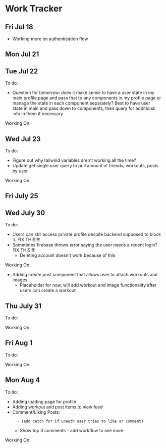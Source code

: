 # Work Tracker

## Fri Jul 18
- Working more on authentication flow
    <!-- - updating backend for when users sign in with gmail to slugify their username to prevent duplicate entries DONE -->
    <!-- - Adding user's avatar and username to sidebar on successful login DONE -->
    <!-- - Updating auth flow to use postgres user instead of firebase user DONE -->
    <!-- - Adding user's avatar to mobile menu DONE -->

## Mon Jul 21
<!-- - Need to have login/sign up for mobile working DONE -->
<!-- - Adding modal/ability to login/signup on mobile DONE -->
<!-- - Added Ref for quicker verification of user state on refresh DONE -->

<!-- - Start on Profile Page DONE -->
<!-- - Adding Profile API to quickly query backend DONE -->
<!-- - Added util function to quickly search if user is a friend or owner of current profile DONE -->
<!-- - Added placeholder for errorModal on frontend DONE -->
<!-- - Working on adding privacy to user's page, posts, and workouts DONE -->

## Tue Jul 22
To do:
- Question for tomorrow: does it make sense to have a user state in my main profile page and pass that to any components in my profile page or manage the state in each component separately? Best to have user state in main and pass down to components, then query for additional info in them if necessary
<!-- - Work on error modal DONE -->
<!-- - Finish adding privacy in public routes and push to firebase cloud functions DONE -->

Working On:
<!-- - Changed public routes to work with username rather than user_id DONE -->
<!-- - Changed group routes to work with group name instead of group_id DONE -->
<!-- - Added helper function for group name availability on backend DONE -->

## Wed Jul 23
To do:
<!-- - Add views for profile page? DONE -->
<!-- - Figure out rendering error with ProfileHeader - initial render works as expect, on page reload, it's like auth user disappears? DONE -->
<!-- - Add limits to length of username and bio DONE -->
- Figure out why tailwind variables aren't working all the time?
- Update get single user query to pull amount of friends, workouts, posts by user

Working On:
<!-- - Adding edit profile modal to profile header DONE -->
<!-- - Added editmodal form DONE -->
<!-- - Added firebase user to context for sitewide access to token DONE -->
<!-- - Adding menu and views (Feed, Posts, Workouts, Friends, Groups) DONE -->

## Fri July 25
<!-- - test edit and delete profile functionality (edit profile removes profile pic for some reason. Delete deletes from firebase, but not from supabase) DONE -->

## Wed July 30
To do:
- Users can still access private profile despite backend supposed to block it. FIX THIS!!!!
- Sometimes firebase throws error saying the user needs a recent login? FIX THIS!!!!
    - Deleting account doesn't work because of this


Working On:
- Adding create post component that allows user to attach workouts and images
    - Placeholder for now, will add workout and image functionality after users can create a workout
<!-- - Updating post routes to pull id from auth header rather than the req and using the token to then authenticate the user and pull their id from my db DONE -->
<!-- - Updated postApi DONE -->
<!-- - Adding toasts to provide users feedback on successful submits DONE -->

## Thu July 31
To do:
<!-- - Add view to tie user info together in profile view (number of workouts, posts, friends) DONE -->
<!-- - View for user posts/workouts in order with ability to remove either for different views on frontend DONE -->

Working On:
<!-- - querying for user's feed of posts and workouts DONE -->
<!-- - adding feed query to profile feed component and making it work as profile post and profile workout component instead of having 3 separate ones DONE -->
<!-- - updating profile query to query for post/workout/friend counts DONE -->


## Fri Aug 1
To do:

Working On:
<!-- - Adding comment form component for posts/workouts in feed DONE -->
<!-- - Added error handling to create post DONE -->
<!-- - Changed view to add more info about post/workout user for auth and edit/delete checks DONE -->

## Mon Aug 4
To do:
- Adding loading page for profile
- Adding workout and post items to view feed
- Comment/Liking Posts:
    <!-- - Sync front and backend up to accept comments on posts DONE -->
    <!-- - verify backend route is protected DONE -->
    <!-- - add to comment api on frontend DONE -->
    <!-- - sync to accept likes/unlikes on post DONE -->
    <!-- - have like count update without refreshing whole page DONE -->
    <!-- - CORS Error on liking post in PostItem.tsx DONE -->
    <!-- - Change like icon to be filled in if auth user has liked a post DONE -->
        - (add catch for if unauth user tries to like or comment)
    - Show top 3 comments - add workflow to see more

Working On:
<!-- - Updating postApi functions to work with what backend expects. No need to pass user_id in body if I pass token to back in DONE -->
<!-- - Adding auth checks to interact with posts DONE -->